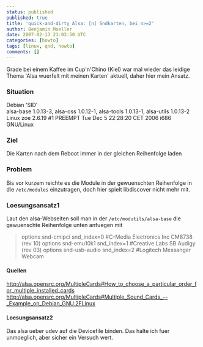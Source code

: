 ```yaml
---
status: published
published: true
title: 'quick-and-dirty Alsa: [n] Sndkarten, bei n>=2'
author: Benjamin Moeller
date: 2007-02-13 21:03:50 UTC
categories: [howto]
tags: [linux, qnd, howto]
comments: []
---
```


Grade bei einem Kaffee im Cup'n'Chino (Kiel) war mal wieder das leidige Thema 'Alsa wuerfelt mit meinen Karten' aktuell, daher hier mein Ansatz.  

### Situation

Debian 'SID'  
alsa-base 1.0.13-3, alsa-oss 1.0.12-1, alsa-tools 1.0.13-1, alsa-utils 1.0.13-2  
Linux zoe 2.6.19 #1 PREEMPT Tue Dec 5 22:28:20 CET 2006 i686 GNU/Linux

### Ziel

Die Karten nach dem Reboot immer in der gleichen Reihenfolge laden

### Problem

Bis vor kurzem reichte es die Module in der gewuenschten Reihenfolge in die `/etc/modules` einzutragen, doch hier spielt libdiscover nicht mehr mit.

### Loesungsansatz1

Laut den alsa-Webseiten soll man in der `/etc/modutils/alsa-base` die gewuenschte Reihenfolge unten anfuegen mit

> options snd-cmipci snd_index=0 #C-Media Electronics Inc CM8738 (rev 10)
> options snd-emu10k1 snd_index=1 #Creative Labs SB Audigy (rev 03)
> options snd-usb-audio snd_index=2 #Logitech Messanger Webcam

#### Quellen

http://alsa.opensrc.org/MultipleCards#How_to_choose_a_particular_order_for_multiple_installed_cards  
http://alsa.opensrc.org/MultipleCards#Multiple_Sound_Cards_--_Example_on_Debian_GNU.2FLinux

#### Loesungsansatz2
Das alsa ueber udev auf die Devicefile binden. Das halte ich fuer unmoeglich, aber sicher ein Versuch wert.
